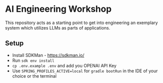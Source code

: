# AI Engineering Workshop
This repository acts as a starting point to get into engineering an exemplary system which utilizes LLMs as
parts of applications.

## Setup
* Install SDKMan - https://sdkman.io/
* Run `sdk env install`
* `cp .env.example .env` and add you OPENAI API Key
* Use `SPRING_PROFILES_ACTIVE=local` for `gradle bootRun` in the IDE of your choice or the terminal